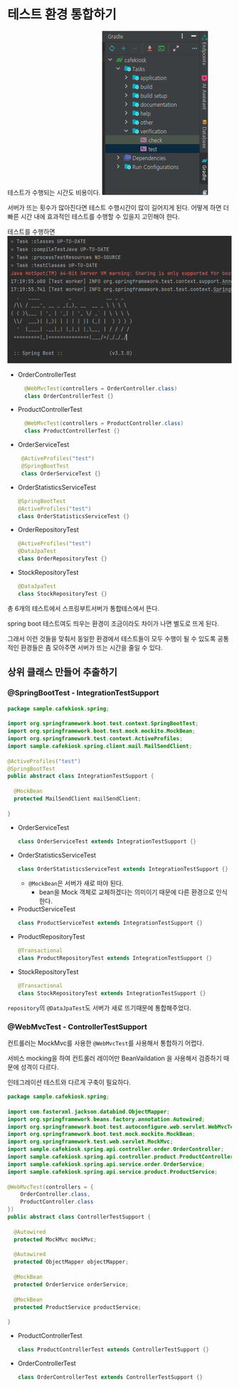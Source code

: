 # 테스트 환경 통합하기
테스트가 수행되는 시간도 비용이다.
![gradle_test_위치](gradle_test_위치.png)

서버가 뜨는 횟수가 많아진다면 테스트 수행시간이 많이 길어지게 된다.
어떻게 하면 더 빠른 시간 내에 효과적인 테스트를 수행할 수 있을지 고민해야 한다.

테스트를 수행하면 
![스프링부트서버가_통합테스에서_뜬다](스프링부트서버가_통합테스에서_뜬다.png)
- OrderControllerTest
  ```java
    @WebMvcTest(controllers = OrderController.class)
    class OrderControllerTest {}
  ```
- ProductControllerTest
  ```java
    @WebMvcTest(controllers = ProductController.class)
    class ProductControllerTest {}
  ```
- OrderServiceTest
  ```java
   @ActiveProfiles("test")
   @SpringBootTest
   class OrderServiceTest {}
  ```
- OrderStatisticsServiceTest
  ```java
  @SpringBootTest
  @ActiveProfiles("test")
  class OrderStatisticsServiceTest {}
  ```
- OrderRepositoryTest
  ```java
  @ActiveProfiles("test")
  @DataJpaTest
  class OrderRepositoryTest {}
  ```
- StockRepositoryTest
  ```java
  @DataJpaTest
  class StockRepositoryTest {}
  ```

총 6개의 테스트에서 스프링부트서버가 통합테스에서 뜬다.

spring boot 테스트여도 띄우는 환경이 조금이라도 차이가 나면 별도로 뜨게 된다.

그래서 이런 것들을 맞춰서 동일한 환경에서 테스트들이 모두 수행이 될 수 있도록 공통적인 환경들은 좀 모아주면 
서버가 뜨는 시간을 줄일 수 있다.

## 상위 클래스 만들어 추출하기

### @SpringBootTest - IntegrationTestSupport
```java
package sample.cafekiosk.spring;

import org.springframework.boot.test.context.SpringBootTest;
import org.springframework.boot.test.mock.mockito.MockBean;
import org.springframework.test.context.ActiveProfiles;
import sample.cafekiosk.spring.client.mail.MailSendClient;

@ActiveProfiles("test")
@SpringBootTest
public abstract class IntegrationTestSupport {

  @MockBean
  protected MailSendClient mailSendClient;

}
```
- OrderServiceTest
  ```java
  class OrderServiceTest extends IntegrationTestSupport {}
  ```
- OrderStatisticsServiceTest
  ```java
  class OrderStatisticsServiceTest extends IntegrationTestSupport {}
  ```
    - `@MockBean`은 서버가 새로 떠야 된다.
      - bean을 Mock 객체로 교체하겠다는 의미이기 때문에 다른 환경으로 인식한다.
- ProductServiceTest
  ```java
  class ProductServiceTest extends IntegrationTestSupport {}
  ```
- ProductRepositoryTest
  ```java
  @Transactional
  class ProductRepositoryTest extends IntegrationTestSupport {}
  ```
- StockRepositoryTest
  ```java
  @Transactional
  class StockRepositoryTest extends IntegrationTestSupport {}
  ```
`repository`의 `@DataJpaTest`도 서버가 새로 뜨기때문에 통합해주었다.

### @WebMvcTest - ControllerTestSupport
컨트롤러는 MockMvc를 사용한 `@WebMvcTest`를 사용해서 통합하기 어렵다.

서비스 mocking을 하여 컨트롤러 레이어만 BeanVaildation 을 사용해서 검증하기 때문에 성격이 다르다.

인테그레이션 테스트와 다르게 구축이 필요하다.
```java
package sample.cafekiosk.spring;

import com.fasterxml.jackson.databind.ObjectMapper;
import org.springframework.beans.factory.annotation.Autowired;
import org.springframework.boot.test.autoconfigure.web.servlet.WebMvcTest;
import org.springframework.boot.test.mock.mockito.MockBean;
import org.springframework.test.web.servlet.MockMvc;
import sample.cafekiosk.spring.api.controller.order.OrderController;
import sample.cafekiosk.spring.api.controller.product.ProductController;
import sample.cafekiosk.spring.api.service.order.OrderService;
import sample.cafekiosk.spring.api.service.product.ProductService;

@WebMvcTest(controllers = {
    OrderController.class,
    ProductController.class
})
public abstract class ControllerTestSupport {

  @Autowired
  protected MockMvc mockMvc;

  @Autowired
  protected ObjectMapper objectMapper;

  @MockBean
  protected OrderService orderService;

  @MockBean
  protected ProductService productService;

}
```
- ProductControllerTest
  ```java
  class ProductControllerTest extends ControllerTestSupport {}
  ```
- OrderControllerTest
  ```java
  class OrderControllerTest extends ControllerTestSupport {}
  ```